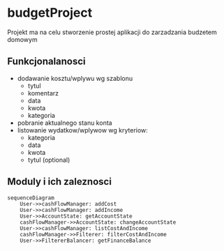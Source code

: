 # budgetProject

Projekt ma na celu stworzenie prostej aplikacji do zarzadzania budzetem domowym

## Funkcjonalanosci

-   dodawanie kosztu/wplywu wg szablonu
    -   tytul
    -   komentarz
    -   data
    -   kwota
    -   kategoria
-   pobranie aktualnego stanu konta
-   listowanie wydatkow/wplywow wg kryteriow:
    -   kategoria
    -   data
    -   kwota
    -   tytul (optional)

## Moduly i ich zaleznosci

```mermaid
sequenceDiagram
    User->>cashFlowManager: addCost
    User->>cashFlowManager: addIncome
    User->>AccountState: getAccountState
    cashFlowManager->>AccountState: changeAccountState
    User->>cashFlowManager: listCostAndIncome
    cashFlowManager->>Filterer: filterCostAndIncome
    User->>FiltererBalancer: getFinanceBalance
```
